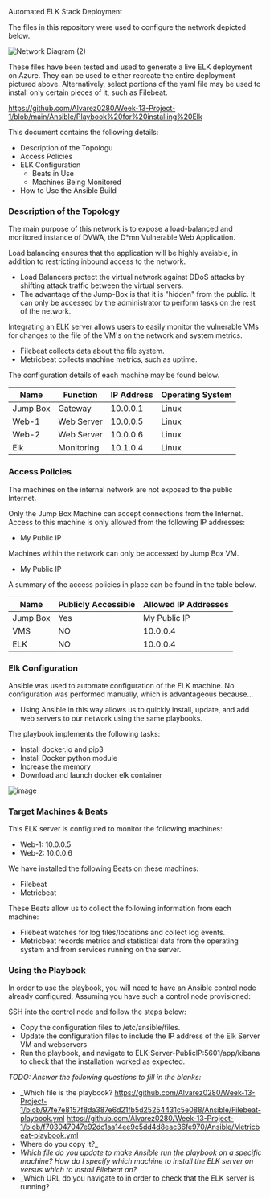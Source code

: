 Automated ELK Stack Deployment

The files in this repository were used to configure the network depicted below.

![Network Diagram (2)](https://user-images.githubusercontent.com/84087947/137778822-56bd6f55-dea8-42e6-91f9-83668ab24615.png)


These files have been tested and used to generate a live ELK deployment on Azure. They can be used to either recreate the entire deployment pictured above. Alternatively, select portions of the yaml file may be used to install only certain pieces of it, such as Filebeat.

  https://github.com/Alvarez0280/Week-13-Project-1/blob/main/Ansible/Playbook%20for%20installing%20Elk

This document contains the following details:
- Description of the Topologu
- Access Policies
- ELK Configuration
  - Beats in Use
  - Machines Being Monitored
- How to Use the Ansible Build


### Description of the Topology

The main purpose of this network is to expose a load-balanced and monitored instance of DVWA, the D*mn Vulnerable Web Application.

Load balancing ensures that the application will be highly avaiable, in addition to restricting inbound access to the network.

- Load Balancers protect the virtual network against DDoS attacks by shifting attack traffic between the virtual servers.
- The advantage of the Jump-Box is that it is "hidden" from the public. It can only be accessed by the administrator to perform tasks on the rest of the network.

Integrating an ELK server allows users to easily monitor the vulnerable VMs for changes to the file of the VM's on the network and system metrics.

- Filebeat collects data about the file system.
- Metricbeat collects machine metrics, such as uptime.


The configuration details of each machine may be found below.

| Name      | Function   | IP Address | Operating System |
|-----------|------------|------------|------------------|
| Jump Box  | Gateway    | 10.0.0.1   | Linux            |
| Web-1     | Web Server | 10.0.0.5   | Linux            |
| Web-2     | Web Server | 10.0.0.6   | Linux            |
| Elk       | Monitoring | 10.1.0.4   | Linux            |

### Access Policies

The machines on the internal network are not exposed to the public Internet. 

Only the Jump Box Machine can accept connections from the Internet. Access to this machine is only allowed from the following IP addresses:
- My Public IP

Machines within the network can only be accessed by Jump Box VM.
- My Public IP

A summary of the access policies in place can be found in the table below.

| Name     | Publicly Accessible | Allowed IP Addresses |
|----------|---------------------|----------------------|
| Jump Box | Yes                 | My Public IP         |
| VMS      | NO                  | 10.0.0.4             |
| ELK      | NO                  | 10.0.0.4             |

### Elk Configuration

Ansible was used to automate configuration of the ELK machine. No configuration was performed manually, which is advantageous because...
- Using Ansible in this way allows us to quickly install, update, and add web servers to our network using the same playbooks.

The playbook implements the following tasks:
- Install docker.io and pip3
- Install Docker python module
- Increase the memory
- Download and launch docker elk container

![image](https://user-images.githubusercontent.com/84087947/138614873-7e061d70-3b5d-4d5b-b4cf-85cf733a0960.png)


### Target Machines & Beats
This ELK server is configured to monitor the following machines:
- Web-1: 10.0.0.5
- Web-2: 10.0.0.6

We have installed the following Beats on these machines:
- Filebeat
- Metricbeat

These Beats allow us to collect the following information from each machine:
- Filebeat watches for log files/locations and collect log events.
- Metricbeat records metrics and statistical data from the operating system and from services running on the server.

### Using the Playbook
In order to use the playbook, you will need to have an Ansible control node already configured. Assuming you have such a control node provisioned: 

SSH into the control node and follow the steps below:
- Copy the configuration files to /etc/ansible/files.
- Update the configuration files to include the IP address of the Elk Server VM and webservers
- Run the playbook, and navigate to ELK-Server-PublicIP:5601/app/kibana to check that the installation worked as expected.

_TODO: Answer the following questions to fill in the blanks:_
- _Which file is the playbook? 
https://github.com/Alvarez0280/Week-13-Project-1/blob/97fe7e8157f8da387e6d21fb5d25254431c5e088/Ansible/Filebeat-playbook.yml
https://github.com/Alvarez0280/Week-13-Project-1/blob/f703047047e92dc1aa14ee9c5dd4d8eac36fe970/Ansible/Metricbeat-playbook.yml
- Where do you copy it?_
- _Which file do you update to make Ansible run the playbook on a specific machine? How do I specify which machine to install the ELK server on versus which to install Filebeat on?_
- _Which URL do you navigate to in order to check that the ELK server is running?
